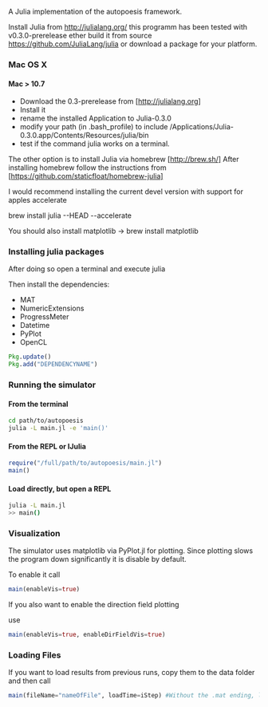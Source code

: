 A Julia implementation of the autopoesis framework.

Install Julia from http://julialang.org/ this programm has been tested with v0.3.0-prerelease ether build it from source https://github.com/JuliaLang/julia or download a package for your platform.

### Mac OS X
#### Mac > 10.7
 - Download the 0.3-prerelease from [http://julialang.org]
 - Install it
 - rename the installed Application to Julia-0.3.0
 - modify your path (in .bash_profile) to include /Applications/Julia-0.3.0.app/Contents/Resources/julia/bin
 - test if the command julia works on a terminal.


The other option is to install Julia via homebrew [http://brew.sh/]
After installing homebrew follow the instructions from [https://github.com/staticfloat/homebrew-julia]

I would recommend installing the current devel version with support for apples accelerate

brew install julia --HEAD --accelerate

You should also install matplotlib -> brew install matplotlib

### Installing julia packages

After doing so open a terminal and execute julia

Then install the dependencies:

 - MAT
 - NumericExtensions
 - ProgressMeter
 - Datetime
 - PyPlot
 - OpenCL

```julia
Pkg.update()
Pkg.add("DEPENDENCYNAME")
```

### Running the simulator

#### From the terminal

```bash
cd path/to/autopoesis
julia -L main.jl -e 'main()'
```

#### From the REPL or IJulia

```julia
require("/full/path/to/autopoesis/main.jl")
main()
```

#### Load directly, but open a REPL
```bash
julia -L main.jl
>> main()
```

### Visualization

The simulator uses matplotlib via PyPlot.jl for plotting. Since plotting slows the program down significantly it is disable by default.

To enable it call

```julia
main(enableVis=true)
```

If you also want to enable the direction field plotting

use

```julia
main(enableVis=true, enableDirFieldVis=true)
```

### Loading Files

If you want to load results from previous runs, copy them to the data folder and then call

```julia
main(fileName="nameOfFile", loadTime=iStep) #Without the .mat ending, loadTime in the saved interval
```